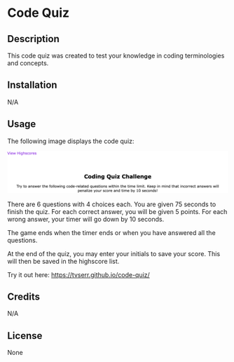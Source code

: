 # Code Quiz

## Description

This code quiz was created to test your knowledge in coding terminologies and concepts.

## Installation

N/A

## Usage

The following image displays the code quiz:

![Code Quiz](/assets/codequiz-screenshot.png)

There are 6 questions with 4 choices each. You are given 75 seconds to finish the quiz. For each correct answer, you will be given 5 points. For each wrong answer, your timer will go down by 10 seconds.

The game ends when the timer ends or when you have answered all the questions.

At the end of the quiz, you may enter your initials to save your score. This will then be saved in the highscore list.

Try it out here: https://tvserr.github.io/code-quiz/

## Credits

N/A

## License

None